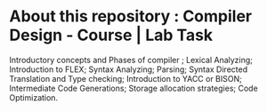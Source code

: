 # About this repository :  Compiler Design - Course | Lab Task
Introductory concepts and Phases of compiler ; Lexical Analyzing; Introduction to FLEX; Syntax Analyzing; Parsing; Syntax Directed Translation and Type checking; Introduction to YACC or BISON; Intermediate Code Generations; Storage allocation strategies; Code Optimization.
